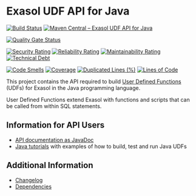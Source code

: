 # Exasol UDF API for Java

[![Build Status](https://github.com/exasol/udf-api-java/actions/workflows/ci-build.yml/badge.svg)](https://github.com/exasol/udf-api-java/actions/workflows/ci-build.yml)
[![Maven Central &ndash; Exasol UDF API for Java](https://img.shields.io/maven-central/v/com.exasol/udf-api-java)](https://search.maven.org/artifact/com.exasol/udf-api-java)

[![Quality Gate Status](https://sonarcloud.io/api/project_badges/measure?project=com.exasol%3Audf-api-java&metric=alert_status)](https://sonarcloud.io/dashboard?id=com.exasol%3Audf-api-java)

[![Security Rating](https://sonarcloud.io/api/project_badges/measure?project=com.exasol%3Audf-api-java&metric=security_rating)](https://sonarcloud.io/dashboard?id=com.exasol%3Audf-api-java)
[![Reliability Rating](https://sonarcloud.io/api/project_badges/measure?project=com.exasol%3Audf-api-java&metric=reliability_rating)](https://sonarcloud.io/dashboard?id=com.exasol%3Audf-api-java)
[![Maintainability Rating](https://sonarcloud.io/api/project_badges/measure?project=com.exasol%3Audf-api-java&metric=sqale_rating)](https://sonarcloud.io/dashboard?id=com.exasol%3Audf-api-java)
[![Technical Debt](https://sonarcloud.io/api/project_badges/measure?project=com.exasol%3Audf-api-java&metric=sqale_index)](https://sonarcloud.io/dashboard?id=com.exasol%3Audf-api-java)

[![Code Smells](https://sonarcloud.io/api/project_badges/measure?project=com.exasol%3Audf-api-java&metric=code_smells)](https://sonarcloud.io/dashboard?id=com.exasol%3Audf-api-java)
[![Coverage](https://sonarcloud.io/api/project_badges/measure?project=com.exasol%3Audf-api-java&metric=coverage)](https://sonarcloud.io/dashboard?id=com.exasol%3Audf-api-java)
[![Duplicated Lines (%)](https://sonarcloud.io/api/project_badges/measure?project=com.exasol%3Audf-api-java&metric=duplicated_lines_density)](https://sonarcloud.io/dashboard?id=com.exasol%3Audf-api-java)
[![Lines of Code](https://sonarcloud.io/api/project_badges/measure?project=com.exasol%3Audf-api-java&metric=ncloc)](https://sonarcloud.io/dashboard?id=com.exasol%3Audf-api-java)

This project contains the API required to build [User Defined Functions](https://docs.exasol.com/db/latest/database_concepts/udf_scripts.htm) (UDFs) for Exasol in the Java programming language.

User Defined Functions extend Exasol with functions and scripts that can be called from within SQL statements.

## Information for API Users

* [API documentation as JavaDoc](https://exasol.github.io/udf-api-java)
* [Java tutorials](https://github.com/exasol/exasol-java-tutorial) with examples of how to build, test and run Java UDFs

## Additional Information

* [Changelog](doc/changes/changelog.md)
* [Dependencies](dependencies.md)